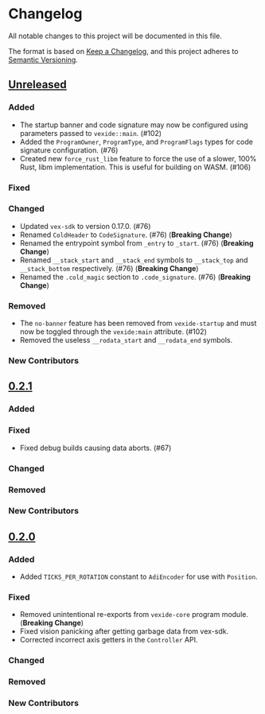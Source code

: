 # Changelog

All notable changes to this project will be documented in this file.

The format is based on [Keep a Changelog](https://keepachangelog.com/en/1.0.0/),
and this project adheres to [Semantic Versioning](https://semver.org/spec/v2.0.0.html).

<!--
Before releasing:

- change versions in Cargo.toml
- change Unreleased to the version number
- create new Unreleased section
- update links at the end of the document
- add "New Contributors" section if there were any first-time contributors

### New Contributors

- @new-contributor made their first contribution in #11!
-->

## [Unreleased]

### Added

- The startup banner and code signature may now be configured using parameters passed to `vexide::main`. (#102)
- Added the ``ProgramOwner``, ``ProgramType``, and ``ProgramFlags`` types for code signature configuration. (#76)
- Created new ``force_rust_libm`` feature to force the use of a slower, 100% Rust, libm implementation. This is useful for building on WASM. (#106)

### Fixed

### Changed

- Updated ``vex-sdk`` to version 0.17.0. (#76)
- Renamed ``ColdHeader`` to ``CodeSignature``. (#76) (**Breaking Change**)
- Renamed the entrypoint symbol from ``_entry`` to ``_start``. (#76) (**Breaking Change**)
- Renamed ``__stack_start`` and ``__stack_end`` symbols to ``__stack_top`` and ``__stack_bottom`` respectively. (#76) (**Breaking Change**)
- Renamed the ``.cold_magic`` section to ``.code_signature``. (#76) (**Breaking Change**)

### Removed

- The `no-banner` feature has been removed from `vexide-startup` and must now be toggled through the `vexide:main` attribute. (#102)
- Removed the useless ``__rodata_start`` and ``__rodata_end`` symbols.

### New Contributors

## [0.2.1]

### Added

### Fixed

- Fixed debug builds causing data aborts. (#67)

### Changed

### Removed

### New Contributors

## [0.2.0]

### Added

- Added `TICKS_PER_ROTATION` constant to `AdiEncoder` for use with `Position`.

### Fixed

- Removed unintentional re-exports from `vexide-core` program module. (**Breaking Change**)
- Fixed vision panicking after getting garbage data from vex-sdk.
- Corrected incorrect axis getters in the `Controller` API.

### Changed

### Removed

### New Contributors

[unreleased]: https://github.com/vexide/vexide/compare/v0.2.1...HEAD
[0.2.0]: https://github.com/vexide/vexide/compare/v0.1.0...v0.2.0
[0.2.1]: https://github.com/vexide/vexide/compare/v0.2.0...v0.2.1

